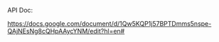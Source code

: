 API Doc:

https://docs.google.com/document/d/1Qw5KQP1j57BPTDmms5nspe-QAjNEsNg8cQHpAAycYNM/edit?hl=en#
